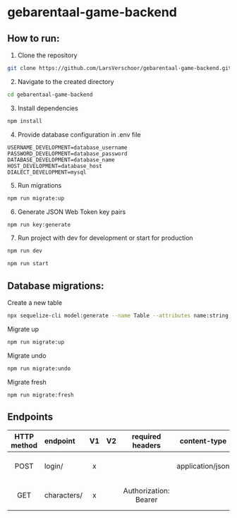 # gebarentaal-game-backend

## How to run:

1. Clone the repository
```bash
git clone https://github.com/LarsVerschoor/gebarentaal-game-backend.git
```

2. Navigate to the created directory
```bash
cd gebarentaal-game-backend
```

3. Install dependencies
```bash
npm install
```

4. Provide database configuration in .env file
```text
USERNAME_DEVELOPMENT=database_username
PASSWORD_DEVELOPMENT=database_password
DATABASE_DEVELOPMENT=database_name
HOST_DEVELOPMENT=database_host
DIALECT_DEVELOPMENT=mysql
```

5. Run migrations
```bash
npm run migrate:up
```

6. Generate JSON Web Token key pairs
```bash
npm run key:generate
```

7. Run project with dev for development or start for production
```bash
npm run dev
```
```bash
npm run start
```

## Database migrations:
Create a new table
```bash
npx sequelize-cli model:generate --name Table --attributes name:string,age:smallint
```

Migrate up
```bash
npm run migrate:up
```

Migrate undo
```bash
npm run migrate:undo
```

Migrate fresh
```bash
npm run migrate:fresh
```

## Endpoints

| HTTP method | endpoint    | V1 | V2 |       required headers        |   content-type   |      accept      | GET parameters |        body        |           response            |
|:-----------:|:------------|:--:|:--:|:-----------------------------:|:----------------:|:----------------:|:--------------:|:------------------:|:-----------------------------:|
|    POST     | login/      | x  |    |                               | application/json | application/json |                | name, token, email |             token             |
|     GET     | characters/ | x  |    | Authorization: Bearer <token> |                  | application/json | type=<numeric  |    alphabetic>     | is_numeric, value, image_path | 